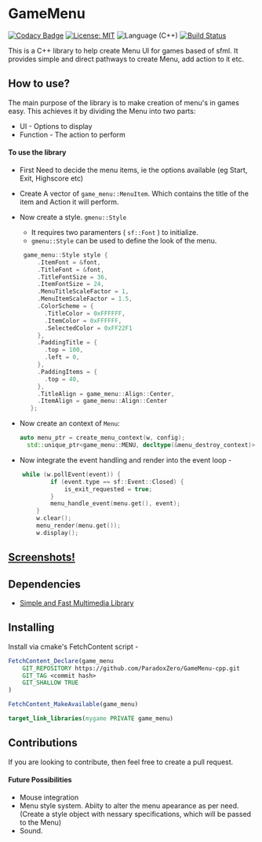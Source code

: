# GameMenu 

[![Codacy Badge](https://api.codacy.com/project/badge/Grade/5d324ea6258443a99146a2af7cc38aca)](https://www.codacy.com/app/ParadoxZero/GameMenu-cpp?utm_source=github.com&utm_medium=referral&utm_content=ParadoxZero/GameMenu-cpp&utm_campaign=badger)
[![License: MIT](https://img.shields.io/badge/License-MIT-yellow.svg)](https://opensource.org/licenses/MIT)   ![Language (C++)](https://img.shields.io/badge/powered_by-C++-brightgreen.svg?style=flat-square)   [![Build Status](https://travis-ci.org/ParadoxZero/GameMenu-cpp.svg?branch=master)](https://travis-ci.org/ParadoxZero/GameMenu-cpp)  

 
This is a C++ library to help create Menu UI for games based of sfml. It provides simple and direct pathways to create Menu, add action to it etc.

## How to use?
The main purpose of the library is to make creation of menu's in games easy. This achieves it by dividing the Menu into two parts:
  * UI - Options to display
  * Function - The action to perform
 
#### To use the library
  
  * First Need to decide the menu items, ie the options available (eg Start, Exit, Highscore etc)
  * Create A vector of `game_menu::MenuItem`. Which contains the title of the item and Action it will perform.
    
  * Now create a style. `gmenu::Style`
     * It requires two paramenters ( `sf::Font` ) to initialize.
     * `gmenu::Style` can be used to define the look of the menu.
     
     ```cpp
      game_menu::Style style {
          .ItemFont = &font,
          .TitleFont = &font,
          .TitleFontSize = 36,
          .ItemFontSize = 24,
          .MenuTitleScaleFactor = 1,
          .MenuItemScaleFactor = 1.5,
          .ColorScheme = {
            .TitleColor = 0xFFFFFF,
            .ItemColor = 0xFFFFFF,
            .SelectedColor = 0xFF22F1
          },
          .PaddingTitle = {
            .top = 100,
            .left = 0,
          },
          .PaddingItems = {
            .top = 40,
          },
          .TitleAlign = game_menu::Align::Center,
          .ItemAlign = game_menu::Align::Center
        };
     ```
     
  * Now create an context of `Menu`:
    ```cpp
    auto menu_ptr = create_menu_context(w, config);
	  std::unique_ptr<game_menu::MENU, decltype(&menu_destroy_context)> menu(menu_ptr, &menu_destroy_context);
    ```
 
* Now integrate the event handling and render into the event loop - 
```cpp
    while (w.pollEvent(event)) {
			if (event.type == sf::Event::Closed) {
				is_exit_requested = true;
			}
			menu_handle_event(menu.get(), event);
		}
		w.clear();
		menu_render(menu.get());
		w.display();
```
     

## [Screenshots!](Screenshots.md)

## Dependencies
  * [Simple and Fast Multimedia Library](http://www.sfml-dev.org/index.php)
      
## Installing
Install via cmake's FetchContent script - 
```cmake
FetchContent_Declare(game_menu
    GIT_REPOSITORY https://github.com/ParadoxZero/GameMenu-cpp.git
    GIT_TAG <commit hash>
    GIT_SHALLOW TRUE
)

FetchContent_MakeAvailable(game_menu)

target_link_libraries(mygame PRIVATE game_menu)
```
 
## Contributions
If you are looking to contribute, then feel free to create a pull request.

#### Future Possibilities
* Mouse integration
* Menu style system. Abiity to alter the menu apearance as per need.
  (Create a style object with nessary specifications, which will be passed to the Menu)
* Sound. 
